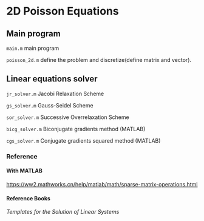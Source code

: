 # 2D Poisson Equations

## Main program

`main.m` main program

`poisson_2d.m` define the problem and discretize(define matrix and vector).

## Linear equations solver

`jr_solver.m` Jacobi Relaxation Scheme

`gs_solver.m` Gauss-Seidel Scheme

`sor_solver.m` Successive Overrelaxation Scheme

`bicg_solver.m` Biconjugate gradients method (MATLAB)

`cgs_solver.m` Conjugate gradients squared method (MATLAB)

### **Reference**

#### With MATLAB

https://ww2.mathworks.cn/help/matlab/math/sparse-matrix-operations.html

#### Reference Books

*Templates for the Solution of Linear Systems*

